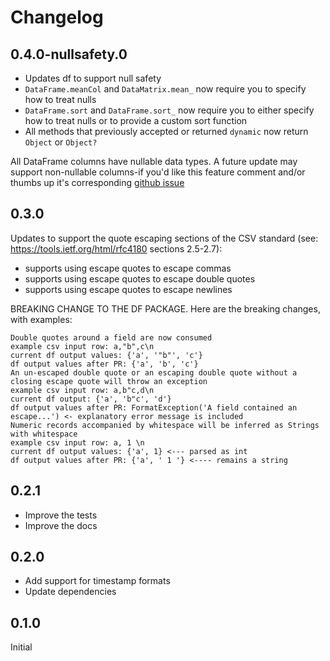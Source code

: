 # Changelog

## 0.4.0-nullsafety.0

 - Updates df to support null safety
 - `DataFrame.meanCol` and `DataMatrix.mean_` now require you to specify how to treat nulls
 - `DataFrame.sort` and `DataFrame.sort_` now require you to either specify how to treat nulls or to provide a custom sort function
 - All methods that previously accepted or returned `dynamic` now return `Object` or `Object?`

 All DataFrame columns have nullable data types. A future update may support non-nullable columns-if you'd like this feature comment and/or thumbs up it's corresponding [github issue](https://github.com/synw/df/issues/11)

## 0.3.0

Updates to support the quote escaping sections of the CSV standard (see: https://tools.ietf.org/html/rfc4180 sections 2.5-2.7):

 - supports using escape quotes to escape commas
 - supports using escape quotes to escape double quotes
 - supports using escape quotes to escape newlines

BREAKING CHANGE TO THE DF PACKAGE. Here are the breaking changes, with examples:

    Double quotes around a field are now consumed
    example csv input row: a,"b",c\n
    current df output values: {'a', '"b"', 'c'}
    df output values after PR: {'a', 'b', 'c'}
    An un-escaped double quote or an escaping double quote without a closing escape quote will throw an exception
    example csv input row: a,b"c,d\n
    current df output: {'a', 'b"c', 'd'}
    df output values after PR: FormatException('A field contained an escape...') <- explanatory error message is included
    Numeric records accompanied by whitespace will be inferred as Strings with whitespace
    example csv input row: a, 1 \n
    current df output values: {'a', 1} <--- parsed as int
    df output values after PR: {'a', ' 1 '} <---- remains a string


## 0.2.1

- Improve the tests
- Improve the docs

## 0.2.0

- Add support for timestamp formats
- Update dependencies

## 0.1.0

Initial
